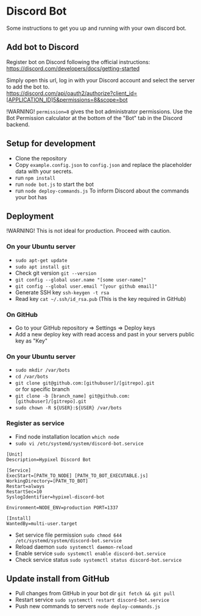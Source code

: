 # Discord Bot

Some instructions to get you up and running with your own discord bot.

## Add bot to Discord

Register bot on Discord following the official instructions: https://discord.com/developers/docs/getting-started

Simply open this url, log in with your Discord account and select the server to add the bot to. \
https://discord.com/api/oauth2/authorize?client_id=[APPLICATION_ID]5&permissions=8&scope=bot

!WARNING! ``permission=8`` gives the bot administrator permissions.
Use the Bot Permission calculator at the bottom of the "Bot" tab in the Discord backend.


## Setup for development

* Clone the repository
* Copy ``example.config.json`` to ``config.json`` and replace the placeholder data with your secrets.
* run ``npm install``
* run ``node bot.js`` to start the bot
* run ``node deploy-commands.js`` To inform Discord about the commands your bot has

## Deployment

!WARNING! This is not ideal for production. Proceed with caution.

### On your Ubuntu server

* ``sudo apt-get update``
* ``sudo apt install git``
* Check git version ``git --version``
* ``git config --global user.name "[some user-name]"``
* ``git config --global user.email "[your github email]"``
* Generate SSH key ``ssh-keygen -t rsa``
* Read key ``cat ~/.ssh/id_rsa.pub`` (This is the key required in GitHub)

### On GitHub

* Go to your GitHub repository => Settings => Deploy keys
* Add a new deploy key with read access and past in your servers public key as "Key"

### On your Ubuntu server

* ``sudo mkdir /var/bots``
* ``cd /var/bots``
* ``git clone git@github.com:[githubuser]/[gitrepo].git``\
    or for specific branch
* ``git clone -b [branch_name] git@github.com:[githubuser]/[gitrepo].git``
* ``sudo chown -R ${USER}:${USER} /var/bots``

### Register as service
* Find node installation location ``which node``
* ``sudo vi /etc/systemd/system/discord-bot.service``
```
[Unit]
Description=Hypixel Discord Bot

[Service]
ExecStart=[PATH_TO_NODE] [PATH_TO_BOT_EXECUTABLE.js]
WorkingDirectory=[PATH_TO_BOT]
Restart=always
RestartSec=10
SyslogIdentifier=hypixel-discord-bot

Environment=NODE_ENV=production PORT=1337

[Install]
WantedBy=multi-user.target
```
* Set service file permission ``sudo chmod 644 /etc/systemd/system/discord-bot.service``
* Reload daemon ``sudo systemctl daemon-reload``
* Enable service ``sudo systemctl enable discord-bot.service``
* Check service status ``sudo systemctl status discord-bot.service``

## Update install from GitHub

* Pull changes from GitHub in your bot dir ``git fetch && git pull``
* Restart service ``sudo systemctl restart discord-bot.service``
* Push new commands to servers ``node deploy-commands.js``